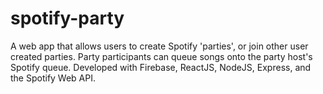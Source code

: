 # spotify-party

A web app that allows users to create Spotify 'parties', or join other user created parties. Party participants can queue songs onto the party host's Spotify queue.
Developed with Firebase, ReactJS, NodeJS, Express, and the Spotify Web API.
